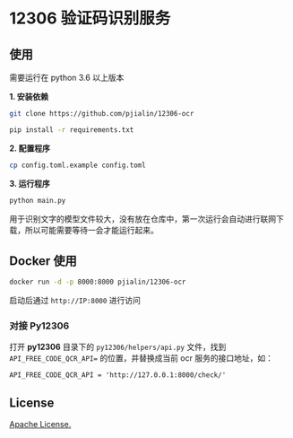 # 12306 验证码识别服务

## 使用
需要运行在 python 3.6 以上版本

**1. 安装依赖**
```bash
git clone https://github.com/pjialin/12306-ocr

pip install -r requirements.txt
```
**2. 配置程序**
```bash
cp config.toml.example config.toml
```
**3. 运行程序**
```bash
python main.py
```
用于识别文字的模型文件较大，没有放在仓库中，第一次运行会自动进行联网下载，所以可能需要等待一会才能运行起来。

## Docker 使用
```bash
docker run -d -p 8000:8000 pjialin/12306-ocr
```
启动后通过 `http://IP:8000` 进行访问

### 对接 Py12306
打开 **py12306** 目录下的 `py12306/helpers/api.py` 文件，找到 `API_FREE_CODE_QCR_API=` 的位置，并替换成当前 ocr 服务的接口地址，如：
```
API_FREE_CODE_QCR_API = 'http://127.0.0.1:8000/check/'
```

## License
[Apache License.](https://github.com/pjialin/12306-ocr/blob/master/LICENSE)

